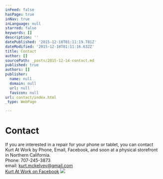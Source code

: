 ```yaml
---
inFeed: false
hasPage: true
inNav: true
inLanguage: null
starred: false
keywords: []
description: ''
datePublished: '2015-12-18T01:11:19.781Z'
dateModified: '2015-12-18T01:11:16.632Z'
title: Contact
author: []
sourcePath: _posts/2015-12-14-contact.md
published: true
authors: []
publisher:
  name: null
  domain: null
  url: null
  favicon: null
url: contact/index.html
_type: WebPage

---
```

# **Contact**

If you are interested in a repair for your phone or tablet, you can contact Kurt At Work by Phone, Email, Facebook, and soon at a physical storefront in Northern California.   
Phone: 707-245-3873  
email: kurt.mckelvey@gmail.com  
[Kurt At Work on Facebook][0]
![](https://the-grid-user-content.s3-us-west-2.amazonaws.com/487f7809-d374-499d-903d-473c608aec39.jpg)

[0]: https://www.facebook.com/kurtattwerk/